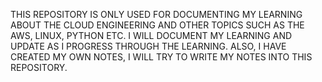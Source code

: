 THIS REPOSITORY IS ONLY USED FOR DOCUMENTING MY LEARNING ABOUT THE CLOUD ENGINEERING AND OTHER TOPICS SUCH AS THE AWS, LINUX, PYTHON ETC.
I WILL DOCUMENT MY LEARNING AND UPDATE AS I PROGRESS THROUGH THE LEARNING.
ALSO, I HAVE CREATED MY OWN NOTES, I WILL TRY TO WRITE MY NOTES INTO THIS REPOSITORY.
